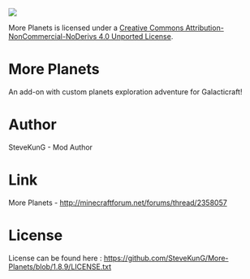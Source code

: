 [<img src="http://i.creativecommons.org/l/by-nc-nd/3.0/88x31.png">](http://creativecommons.org/licenses/by-nc-nd/4.0/deed.en_US)

More Planets is licensed under a [Creative Commons Attribution-NonCommercial-NoDerivs 4.0 Unported License](http://creativecommons.org/licenses/by-nc-nd/4.0/deed.en_US).

# More Planets
An add-on with custom planets exploration adventure for Galacticraft!

# Author
SteveKunG - Mod Author

# Link
More Planets - http://minecraftforum.net/forums/thread/2358057

# License
License can be found here : https://github.com/SteveKunG/More-Planets/blob/1.8.9/LICENSE.txt
